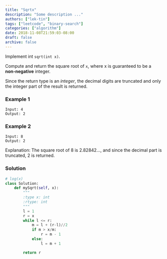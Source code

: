 ```yaml
---
title: "Sqrtx"
description: "Some description ..."
authors: ["lek-tin"]
tags: ["leetcode", "binary-search"]
categories: ["algorithm"]
date: 2018-11-08T21:59:03-08:00
draft: false
archive: false
---
```

Implement int `sqrt(int x)`.

Compute and return the square root of `x`, where x is guaranteed to be a **non-negative** integer.

Since the return type is an _integer_, the decimal digits are truncated and only the integer part of the result is returned.

### Example 1
```
Input: 4
Output: 2
```
### Example 2
```
Input: 8
Output: 2
```
Explanation: The square root of 8 is 2.82842..., and since the decimal part is truncated, 2 is returned.
### Solution
```python
# log(x)
class Solution:
    def mySqrt(self, x):
        """
        :type x: int
        :rtype: int
        """
        l = 1
        r = x
        while l <= r:
            m = l + (r-l)//2
            if m > x/m:
                r = m - 1
            else:
                l = m + 1

        return r
```